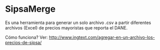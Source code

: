 # SipsaMerge
Es una herramienta para generar un solo archivo .csv a partir diferentes archivos (Excel) de precios mayoristas que reporta el DANE.

Cómo funciona? Ver: http://www.ingtext.com/agregar-en-un-archivo-los-precios-de-sipsa/
